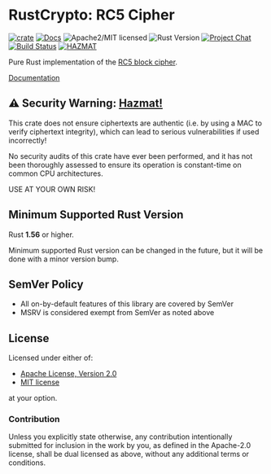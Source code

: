 # RustCrypto: RC5 Cipher

[![crate][crate-image]][crate-link]
[![Docs][docs-image]][docs-link]
![Apache2/MIT licensed][license-image]
![Rust Version][rustc-image]
[![Project Chat][chat-image]][chat-link]
[![Build Status][build-image]][build-link]
[![HAZMAT][hazmat-image]][hazmat-link]

Pure Rust implementation of the [RC5 block cipher][1].

[Documentation][docs-link]

## ⚠️ Security Warning: [Hazmat!][hazmat-link]

This crate does not ensure ciphertexts are authentic (i.e. by using a MAC to
verify ciphertext integrity), which can lead to serious vulnerabilities
if used incorrectly!

No security audits of this crate have ever been performed, and it has not been
thoroughly assessed to ensure its operation is constant-time on common CPU
architectures.

USE AT YOUR OWN RISK!

## Minimum Supported Rust Version

Rust **1.56** or higher.

Minimum supported Rust version can be changed in the future, but it will be
done with a minor version bump.

## SemVer Policy

- All on-by-default features of this library are covered by SemVer
- MSRV is considered exempt from SemVer as noted above

## License

Licensed under either of:

 * [Apache License, Version 2.0](http://www.apache.org/licenses/LICENSE-2.0)
 * [MIT license](http://opensource.org/licenses/MIT)

at your option.

### Contribution

Unless you explicitly state otherwise, any contribution intentionally submitted
for inclusion in the work by you, as defined in the Apache-2.0 license, shall be
dual licensed as above, without any additional terms or conditions.

[//]: # (badges)

[crate-image]: https://img.shields.io/crates/v/rc5.svg
[crate-link]: https://crates.io/crates/rc5
[docs-image]: https://docs.rs/rc5/badge.svg
[docs-link]: https://docs.rs/rc5/
[license-image]: https://img.shields.io/badge/license-Apache2.0/MIT-blue.svg
[rustc-image]: https://img.shields.io/badge/rustc-1.56+-blue.svg
[hazmat-image]: https://img.shields.io/badge/crypto-hazmat%E2%9A%A0-red.svg
[hazmat-link]: https://github.com/RustCrypto/meta/blob/master/HAZMAT.md
[chat-image]: https://img.shields.io/badge/zulip-join_chat-blue.svg
[chat-link]: https://rustcrypto.zulipchat.com/#narrow/stream/260039-block-ciphers
[build-image]: https://github.com/RustCrypto/block-ciphers/workflows/rc5/badge.svg?branch=master&event=push
[build-link]: https://github.com/RustCrypto/block-ciphers/actions?query=workflow%3Arc5

[//]: # (general links)

[1]: https://en.wikipedia.org/wiki/RC5
